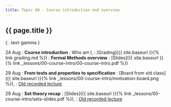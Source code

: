 ```yaml
---
title: Topic 00 - Course introduction and overview
---
```


## {{ page.title }}
{: .text-gamma }

24 Aug
: **Course introduction**
  : Who am I,
  : [Grading]({{ site.baseurl }}{% link grading.md %})
: **Formal Methods overview**
  : [Slides]({{ site.baseurl }}{% link _lessons/00-course-intro/00-course-intro.pdf %})

29 Aug
: **From tests and properties to specification**
  : [Board from old class]({{ site.baseurl }}{% link _lessons/00-course-intro/motivation-board.png %}),
  : [Old recorded lecture](https://youtu.be/BsUV6C6YZMM)

29 Aug
: **Set theory recap**
  : [Slides]({{ site.baseurl }}{% link _lessons/00-course-intro/sets-slides.pdf %}),
  : [Old recorded lecture](https://youtu.be/4SWhZBGC-vI)
